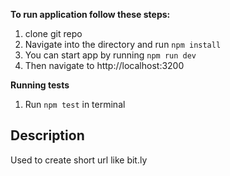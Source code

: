 **To run application follow these steps:**

1. clone git repo
2. Navigate into the directory and run `npm install`
3. You can start app by running `npm run dev`
4. Then navigate to http://localhost:3200

**Running tests**
1. Run `npm test` in terminal

## Description ##
Used to create short url like bit.ly